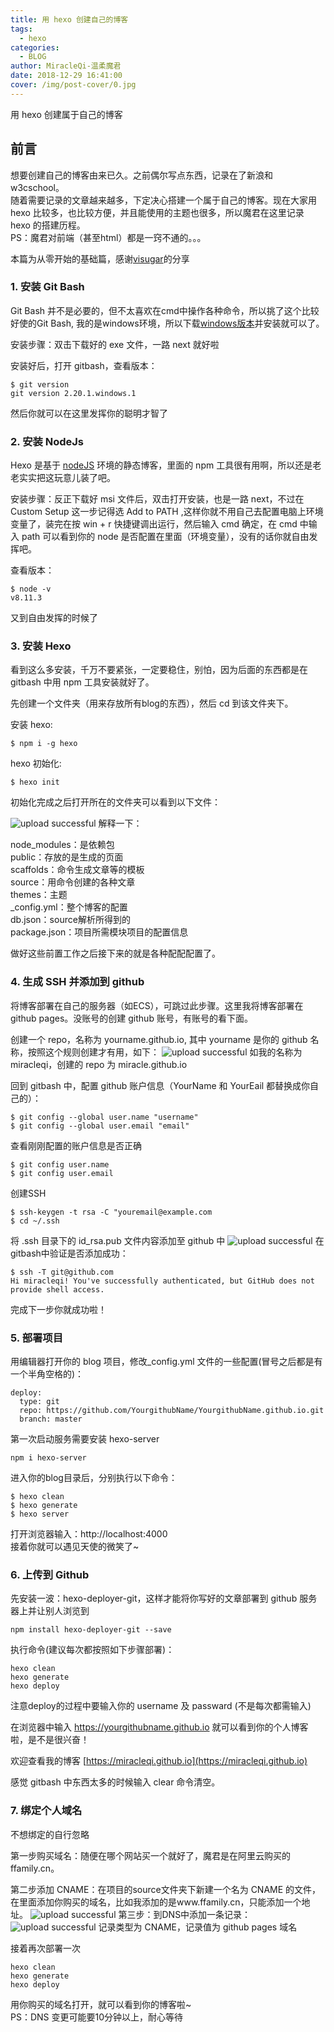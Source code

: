 ```yaml
---
title: 用 hexo 创建自己的博客
tags:
  - hexo
categories:
  - BLOG
author: MiracleQi-温柔魔君
date: 2018-12-29 16:41:00
cover: /img/post-cover/0.jpg
---
```

用 hexo 创建属于自己的博客  

## 前言
想要创建自己的博客由来已久。之前偶尔写点东西，记录在了新浪和w3cschool。  
随着需要记录的文章越来越多，下定决心搭建一个属于自己的博客。现在大家用 hexo 比较多，也比较方便，并且能使用的主题也很多，所以魔君在这里记录 hexo 的搭建历程。  
PS：魔君对前端（甚至html）都是一窍不通的。。。

本篇为从零开始的基础篇，感谢[visugar](http://visugar.com/2017/05/04/20170504SetUpHexoBlog/)的分享

### 1. 安装 Git Bash
Git Bash 并不是必要的，但不太喜欢在cmd中操作各种命令，所以挑了这个比较好使的Git Bash, 我的是windows环境，所以下载[windows版本](https://git-for-windows.github.io/)并安装就可以了。

安装步骤：双击下载好的 exe 文件，一路 next 就好啦

安装好后，打开 gitbash，查看版本：
```
$ git version
git version 2.20.1.windows.1
```
然后你就可以在这里发挥你的聪明才智了
### 2. 安装 NodeJs
Hexo 是基于 [nodeJS](https://nodejs.org/en/) 环境的静态博客，里面的 npm 工具很有用啊，所以还是老老实实把这玩意儿装了吧。

安装步骤：反正下载好 msi 文件后，双击打开安装，也是一路  next，不过在Custom Setup 这一步记得选 Add to PATH ,这样你就不用自己去配置电脑上环境变量了，装完在按 win + r 快捷键调出运行，然后输入 cmd 确定，在 cmd 中输入 path 可以看到你的 node 是否配置在里面（环境变量），没有的话你就自由发挥吧。

查看版本：

```
$ node -v
v8.11.3
```
又到自由发挥的时候了
### 3. 安装 Hexo
看到这么多安装，千万不要紧张，一定要稳住，别怕，因为后面的东西都是在 gitbash 中用 npm 工具安装就好了。

先创建一个文件夹（用来存放所有blog的东西），然后 cd 到该文件夹下。

安装 hexo:
```
$ npm i -g hexo
```
hexo 初始化:
```
$ hexo init
```

初始化完成之后打开所在的文件夹可以看到以下文件：

![upload successful](/images/pasted-0.png)
解释一下：

node_modules：是依赖包  
public：存放的是生成的页面  
scaffolds：命令生成文章等的模板  
source：用命令创建的各种文章  
themes：主题  
_config.yml：整个博客的配置  
db.json：source解析所得到的  
package.json：项目所需模块项目的配置信息  

做好这些前置工作之后接下来的就是各种配配配置了。

### 4. 生成 SSH 并添加到 github
将博客部署在自己的服务器（如ECS），可跳过此步骤。这里我将博客部署在 github pages。没账号的创建 github 账号，有账号的看下面。

创建一个 repo，名称为 yourname.github.io, 其中 yourname 是你的 github 名称，按照这个规则创建才有用，如下：
![upload successful](/images/pasted-1.png)
如我的名称为 miracleqi，创建的 repo 为 miracle.github.io

回到 gitbash 中，配置 github 账户信息（YourName 和 YourEail 都替换成你自己的）：
```
$ git config --global user.name "username"
$ git config --global user.email "email"
```
查看刚刚配置的账户信息是否正确
```
$ git config user.name
$ git config user.email
```
创建SSH
```
$ ssh-keygen -t rsa -C "youremail@example.com
$ cd ~/.ssh
```
将 .ssh 目录下的 id_rsa.pub 文件内容添加至 github 中
![upload successful](/images/pasted-2.png)
在gitbash中验证是否添加成功：
```
$ ssh -T git@github.com
Hi miracleqi! You've successfully authenticated, but GitHub does not provide shell access.
```
完成下一步你就成功啦！
### 5. 部署项目
用编辑器打开你的 blog 项目，修改_config.yml 文件的一些配置(冒号之后都是有一个半角空格的)：
```
deploy:
  type: git
  repo: https://github.com/YourgithubName/YourgithubName.github.io.git
  branch: master
```
第一次启动服务需要安装 hexo-server
```
npm i hexo-server
```
进入你的blog目录后，分别执行以下命令：
```
$ hexo clean
$ hexo generate
$ hexo server
```
打开浏览器输入：http://localhost:4000  
接着你就可以遇见天使的微笑了~
### 6. 上传到 Github
先安装一波：hexo-deployer-git，这样才能将你写好的文章部署到 github 服务器上并让别人浏览到
```
npm install hexo-deployer-git --save
```
执行命令(建议每次都按照如下步骤部署)：

```
hexo clean
hexo generate
hexo deploy
```
注意deploy的过程中要输入你的 username 及 passward (不是每次都需输入)

在浏览器中输入 https://yourgithubname.github.io 就可以看到你的个人博客啦，是不是很兴奋！

欢迎查看我的博客 [https://miracleqi.github.io](https://miracleqi.github.io)

感觉 gitbash 中东西太多的时候输入 clear 命令清空。
### 7. 绑定个人域名
不想绑定的自行忽略

第一步购买域名：随便在哪个网站买一个就好了，魔君是在阿里云购买的ffamily.cn。

第二步添加 CNAME：在项目的source文件夹下新建一个名为 CNAME 的文件，在里面添加你购买的域名，比如我添加的是www.ffamily.cn，只能添加一个地址。
![upload successful](/images/pasted-3.png)
第三步：到DNS中添加一条记录：
![upload successful](/images/pasted-4.png)
记录类型为 CNAME，记录值为 github pages 域名

接着再次部署一次
```
hexo clean
hexo generate
hexo deploy
```
用你购买的域名打开，就可以看到你的博客啦~  
PS：DNS 变更可能要10分钟以上，耐心等待


